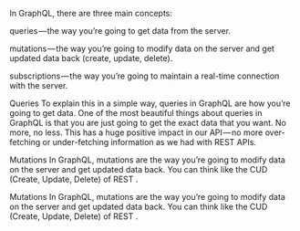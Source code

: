  


In GraphQL, there are three main concepts:

queries — the way you’re going to get data from the server.

mutations — the way you’re going to modify data on the server and get updated data back (create, update, delete).

subscriptions — the way you’re going to maintain a real-time connection with the server.


Queries
To explain this in a simple way, queries in GraphQL are how you’re going to get data. One of the most beautiful things about queries in GraphQL is that you are just going to get the exact data that you want. No more, no less. This has a huge positive impact in our API — no more over-fetching or under-fetching information as we had with REST APIs.

Mutations
In GraphQL, mutations are the way you’re going to modify data on the server and get updated data back. You can think like the CUD (Create, Update, Delete) of REST .

Mutations
In GraphQL, mutations are the way you’re going to modify data on the server and get updated data back. You can think like the CUD (Create, Update, Delete) of REST .